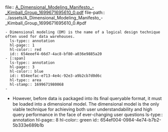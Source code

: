 file:: [A_Dimensional_Modeling_Manifesto_-_Kimball_Group_1699671695610_0.pdf](../assets/A_Dimensional_Modeling_Manifesto_-_Kimball_Group_1699671695610_0.pdf)
file-path:: ../assets/A_Dimensional_Modeling_Manifesto_-_Kimball_Group_1699671695610_0.#pdf

	- Dimensional modeling (DM) is the name of a logical design technique often used for data warehouses.
	  ls-type:: annotation
	  hl-page:: 1
	  hl-color:: red
	  id:: 654eeef4-66d7-4ac8-bf80-a036e9885a20
	- [:span]
	  ls-type:: annotation
	  hl-page:: 3
	  hl-color:: blue
	  id:: 654eefac-e713-4e4c-92e3-a9b2cb7d0d6c
	  hl-type:: area
	  hl-stamp:: 1699671980068
	-
- However, before data is packaged into its ﬁnal queryable format, it must be loaded into a dimensional model. The dimensional model is the only viable technique for achieving both user understandability and high query performance in the face of ever-changing user questions
  ls-type:: annotation
  hl-page:: 8
  hl-color:: green
  id:: 654ef004-0984-4e74-b7b2-5b333e689b1b